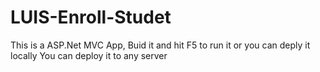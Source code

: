 # LUIS-Enroll-Studet

This is a ASP.Net MVC App, Buid it and hit F5 to run it or you can deply it locally
You can deploy it to any server